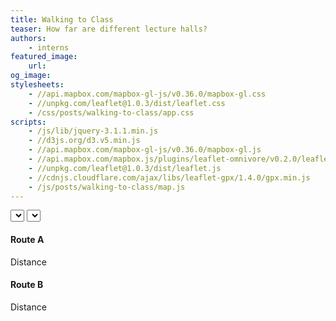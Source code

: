 ```yaml
---
title: Walking to Class
teaser: How far are different lecture halls?
authors:
    - interns
featured_image:
    url:
og_image:
stylesheets:
    - //api.mapbox.com/mapbox-gl-js/v0.36.0/mapbox-gl.css
    - //unpkg.com/leaflet@1.0.3/dist/leaflet.css
    - /css/posts/walking-to-class/app.css
scripts:
    - /js/lib/jquery-3.1.1.min.js
    - //d3js.org/d3.v5.min.js
    - //api.mapbox.com/mapbox-gl-js/v0.36.0/mapbox-gl.js
    - //api.mapbox.com/mapbox.js/plugins/leaflet-omnivore/v0.2.0/leaflet-omnivore.min.js
    - //unpkg.com/leaflet@1.0.3/dist/leaflet.js
    - //cdnjs.cloudflare.com/ajax/libs/leaflet-gpx/1.4.0/gpx.min.js
    - /js/posts/walking-to-class/map.js
---
```




<div id="dropdowns">
        <select class="ui search selection dropdown" id="start_location"></select>
        <select class="ui search selection dropdown" id="end_location"></select>
    </div>
<div id="vis">
    <div id="mapid"></div>
    <div id="stats">
        <h4>Route A</h4>
        <p>Distance</p>
        <h4>Route B</h4>
        <p>Distance</p>
    </div>
</div>



